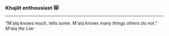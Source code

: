 ### Khajiit enthousiast 😻 

---

"M'aiq knows much, tells some. M'aiq knows many things others do not."
*M'aiq the Liar*

<!--
**dinoclier72/dinoclier72** is a ✨ _special_ ✨ repository because its `README.md` (this file) appears on your GitHub profile.

Here are some ideas to get you started:

- 🔭 I’m currently working on ...
- 🌱 I’m currently learning ...
- 👯 I’m looking to collaborate on ...
- 🤔 I’m looking for help with ...
- 💬 Ask me about ...
- 📫 How to reach me: ...
- 😄 Pronouns: ...
- ⚡ Fun fact: ...
-->
